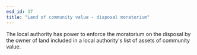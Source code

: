 ```yaml
---
esd_id: 37
title: "Land of community value - disposal moratorium"
---
```


The local authority has power to enforce the moratorium on the disposal by the owner of land included in a local authority's list of assets of community value.

